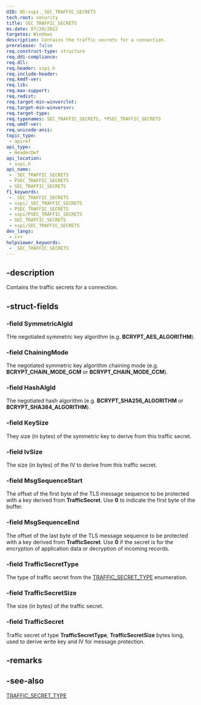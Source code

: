 ```yaml
---
UID: NS:sspi._SEC_TRAFFIC_SECRETS
tech.root: security
title: SEC_TRAFFIC_SECRETS
ms.date: 07/20/2022
targetos: Windows
description: Contains the traffic secrets for a connection.
prerelease: false
req.construct-type: structure
req.ddi-compliance: 
req.dll: 
req.header: sspi.h
req.include-header: 
req.kmdf-ver: 
req.lib: 
req.max-support: 
req.redist: 
req.target-min-winverclnt: 
req.target-min-winversvr: 
req.target-type: 
req.typenames: SEC_TRAFFIC_SECRETS, *PSEC_TRAFFIC_SECRETS
req.umdf-ver: 
req.unicode-ansi: 
topic_type:
 - apiref
api_type:
 - HeaderDef
api_location:
 - sspi.h
api_name:
 - _SEC_TRAFFIC_SECRETS
 - PSEC_TRAFFIC_SECRETS
 - SEC_TRAFFIC_SECRETS
f1_keywords:
 - _SEC_TRAFFIC_SECRETS
 - sspi/_SEC_TRAFFIC_SECRETS
 - PSEC_TRAFFIC_SECRETS
 - sspi/PSEC_TRAFFIC_SECRETS
 - SEC_TRAFFIC_SECRETS
 - sspi/SEC_TRAFFIC_SECRETS
dev_langs:
 - c++
helpviewer_keywords:
 - _SEC_TRAFFIC_SECRETS
---
```


## -description

Contains the traffic secrets for a connection.

## -struct-fields

### -field SymmetricAlgId

THe negotiated symmetric key algorithm (e.g. **BCRYPT_AES_ALGORITHM**).

### -field ChainingMode

The negotiated symmetric key algorithm chaining mode (e.g. **BCRYPT_CHAIN_MODE_GCM** or **BCRYPT_CHAIN_MODE_CCM**).

### -field HashAlgId

The negotiated hash algorithm (e.g. **BCRYPT_SHA256_ALGORITHM** or **BCRYPT_SHA384_ALGORITHM**).

### -field KeySize

They size (in bytes) of the symmetric key to derive from this traffic secret.

### -field IvSize

The size (in bytes) of the IV to derive from this traffic secret.

### -field MsgSequenceStart

The offset of the first byte of the TLS message sequence to be protected with a key derived from **TrafficSecret**. Use **0** to indicate the first byte of the buffer.

### -field MsgSequenceEnd

The offset of the last byte of the TLS message sequence to be protected with a key derived from **TrafficSecret**. Use **0** if the secret is for the encryption of application data or decryption of incoming records.

### -field TrafficSecretType

The type of traffic secret from the [TRAFFIC_SECRET_TYPE](ne-sspi-sec_traffic_secret_type.md) enumeration.

### -field TrafficSecretSize

The size (in bytes) of the traffic secret.

### -field TrafficSecret

Traffic secret of type **TrafficSecretType**, **TrafficSecretSize** bytes long, used to derive write key and IV for message protection.

## -remarks

## -see-also

[TRAFFIC_SECRET_TYPE](ne-sspi-sec_traffic_secret_type.md)

